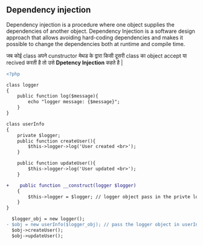 ## Dependency injection

Dependency injection is a procedure where one object supplies the dependencies of another object. Dependency Injection is a software design approach that allows avoiding hard-coding dependencies and makes it possible to change the dependencies both at runtime and compile time.

जब कोई class अपने cunstructor मेथड के द्वारा किसी दूसरी class का object accept या recived करती है तो उसे **Dpetency Injection** कहते है | 

```diff
<?php

class logger
{
    public function log($message){
        echo "logger message: {$message}";
    }
}

class userInfo
{
    private $logger;
    public function createUser(){
        $this->logger->log('User created <br>');
    }

    public function updateUser(){
        $this->logger->log('User updated <br>');
    }

+    public function __construct(logger $logger)
    {
        $this->logger = $logger; // logger object pass in the privte logger variable
    }
}

  $logger_obj = new logger();
- $obj = new userInfo($logger_obj); // pass the logger object in userInfo cunstructor
  $obj->createUser();
  $obj->updateUser();

```